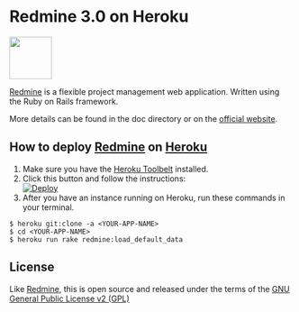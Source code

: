 
# Redmine 3.0 on Heroku

<img src="https://cloud.githubusercontent.com/assets/296432/3865668/0fbd67c8-1fa3-11e4-9d4e-b33353725c60.png" width="75"/>

[Redmine] is a flexible project management web application. Written using the Ruby on Rails framework.

More details can be found in the doc directory or on the [official website](http://www.redmine.org).

## How to deploy [Redmine] on [Heroku]

1. Make sure you have the [Heroku Toolbelt] installed.
2. Click this button and follow the instructions: <BR/> [![Deploy](https://www.herokucdn.com/deploy/button.svg)](https://heroku.com/deploy)
3. After you have an instance running on Heroku, run these commands in your terminal.

```
$ heroku git:clone -a <YOUR-APP-NAME>
$ cd <YOUR-APP-NAME>
$ heroku run rake redmine:load_default_data
```

## License

Like [Redmine], this is open source and released under the terms of the [GNU General Public License v2 (GPL)](http://www.gnu.org/licenses/old-licenses/gpl-2.0.html)

[Redmine]: http://www.redmine.org
[Heroku]: https://www.heroku.com
[Heroku Toolbelt]: https://toolbelt.heroku.com
